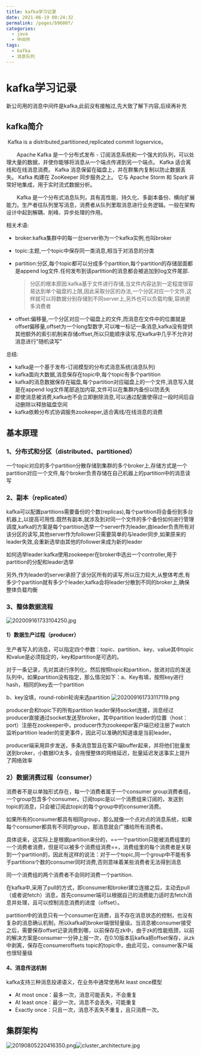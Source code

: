 ```yaml
---
title: kafka学习记录
date: 2021-06-19 00:24:32
permalink: /pages/b9600f/
categories: 
  - java
  - 中间件
tags: 
  - kafka
  - 消息队列
---
```

# kafka学习记录

新公司用的消息中间件是kafka,此前没有接触过,先大致了解下内容,后续再补充

## kafka简介

​		Kafka is a distributed,partitioned,replicated commit logservice。

  Apache Kafka 是一个分布式发布 - 订阅消息系统和一个强大的队列，可以处理大量的数据，并使你能够将消息从一个端点传递到另一个端点。 Kafka 适合离线和在线消息消费。 Kafka 消息保留在磁盘上，并在群集内复制以防止数据丢失。 Kafka 构建在 ZooKeeper 同步服务之上。 它与 Apache Storm 和 Spark 非常好地集成，用于实时流式数据分析。

  Kafka 是一个分布式消息队列，具有高性能、持久化、多副本备份、横向扩展能力。生产者往队列里写消息，消费者从队列里取消息进行业务逻辑。一般在架构设计中起到解耦、削峰、异步处理的作用。



相关术语:

- broker:kafka集群中的每一台server称为一个kafka实例,也叫broker

- topic:主题,一个topic中保存同一类消息,相当于对消息的分类

- partition:分区,每个topic都可以分成多个partition,每个partition的存储层面都是append log文件.任何发布到该partition的消息都会被追加到log文件尾部.

  >分区的根本原因:kafka基于文件进行存储,当文件内容达到一定程度很容易达到单个磁盘的上限,因此采取分区的办法,一个分区对应一个文件,这样就可以将数据分别存储到不同server上,另外也可以负载均衡,容纳更多消费者

- offset:偏移量,一个分区对应一个磁盘上的文件,而消息在文件中的位置就是offset偏移量,offset为一个long型数字,可以唯一标记一条消息,kafka没有提供其他额外的索引机制来存储offset,所以只能顺序读写,在kafka中几乎不允许对消息进行"随机读写"

总结:

- kafka是一个基于发布-订阅模型的分布式消息系统(消息队列)
- kafka面向大数据,消息保存在topic中,每个topic有多个partition
- kafka的消息数据保存在磁盘,每个partition对应磁盘上的一个文件,消息写入就是在append log文件尾部追加内容,文件可以在集群内备份以防丢失
- 即使消息被消费,kafka也不会立即删除消息,可以通过配置使得过一段时间后自动删除以释放磁盘空间
- kafka依赖分布式协调服务zookeeper,适合离线/在线消息的消费

## 基本原理

### 1、分布式和分区（distributed、partitioned）

一个topic对应的多个partition分散存储到集群的多个broker上,存储方式是一个partition对应一个文件,每个broker负责存储在自己机器上的partition中的消息读写

### 2、副本（replicated）

kafka可以配置partitions需要备份的个数(replicas),每个partition将会备份到多台机器上,以提高可用性.既然有副本,就涉及到对同一个文件的多个备份如何进行管理调度,kafka的方案是每个partition选举一个server作为leader,由leader负责所有对该分区的读写,其他server作为follower只需要简单的与leader同步,如果原来的leader失效,会重新选举由其他的follower来成为新的leader

如何选举leader:kafka使用zookeeper在broker中选出一个controller,用于partition的分配和leader选举

另外,作为leader的server承担了该分区所有的读写,所以压力较大,从整体考虑,有多少个partition就有多少个leader,kafka会将leader分散到不同的broker上,确保整体负载均衡

### 3、整体数据流程

![202009161733104250.jpg](https://storyxc.com/images/blog//0baa25b0ca394eb68370a5056577f320.jpg)

#### 1）数据生产过程（producer）

生产者写入的消息，可以指定四个参数：topic、partition、key、value其中topic和value是必须指定的，key和partition是可选的。

对于一条记录，先对其进行序列化，然后按照topic和partition，放进对应的发送队列中。如果partition没有指定，那么情况如下：a、Key有填，按照key进行hash，相同的key去一个partition

  b、key没填，round-robin轮询来选partition
![202009161733117119.png](https://storyxc.com/images/blog//14c59ff6e49b4a25be834e28e97aec79.png)


producer会和topic下的所有partition leader保持socket连接，消息经过producer直接通过socket发送至broker。其中partition leader的位置（host：port）注册在zookeeper中，producer作为zookeeper客户端已经注册了watch监听partition leader的变更事件，因此可以准确的知道谁是当前leader。

producer端采用异步发送，多条消息暂且在客户端buffer起来，并将他们批量发送到broker，小数据IO太多，会拖慢整体的网络延迟，批量延迟发送事实上提升了网络效率

### 2）数据消费过程（consumer）

消费者不是以单独形式存在，每一个消费者属于一个consumer group消费者组，一个group包含多个consumer。订阅topic是以一个消费组来订阅的，发送到topic的消息，只会被订阅此topic的每个group中的consumer消费。

如果所有的consumer都具有相同group，那么就像一个点对点的消息系统，如果每个consumer都具有不同的group，那消息就会广播给所有消费者。

具体说来，这实际上是根据partition来分的，==一个partition只能被消费组里的一个消费者消费，但是可以被多个消费组消费==，消费组里的每个消费者是关联到一个partition的，因此有这样的说法：对于一个topic,同一个group中不能有多于partitions个数的consumer同时消费,否则意味着某些消费者无法得到消息

同一个消费组的两个消费者不会同时消费一个partition.

在kafka中,采用了pull的方式，即consumer和broker建立连接之后，主动去pull（或者说fetch）消息，首先consumer端可以根据自己的消费能力适时去fetch消息并处理，且可以控制消息消费的进度（offset）。

partition中的消息只有一个consumer在消费，且不存在消息状态的控制，也没有复杂的消息确认机制，所以kafka的broker端很轻量级。当消息被consumer接受之后，需要保存offset记录消费到哪，以前保存在zk中，由于zk的性能瓶颈，以前的解决方案是consumer一分钟上报一次，在0.10版本后kafka把offset保存，从zk中剥离，保存在consumeroffsets topic的topic中，由此可见，consumer客户端也很轻量级

#### 4、消息传送机制

kafka支持三种消息投递语义，在业务中通常使用At least once模型

- At most once：最多一次，消息可能丢失，不会重复
- At least once：最少一次，消息不会丢失，可能重复
- Exactly once：只且一次，消息不丢失不重复，且只消费一次。

## 集群架构


![20190805220416350.png](https://storyxc.com/images/blog//4dd59c664ee545948186e2adf332a2be.png)![cluster_architecture.jpg](http://io.storyxc.com/storyxc/1ebece4a4f0c48e8ab3b66a09bd9b9ab.jpg)